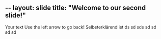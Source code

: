 --
layout: slide
title: "Welcome to our second slide!"
---
Your text
Use the left arrow to go back!
Selbsterklärend ist 
ds
sd
sds
sd
sd
sd
sd
